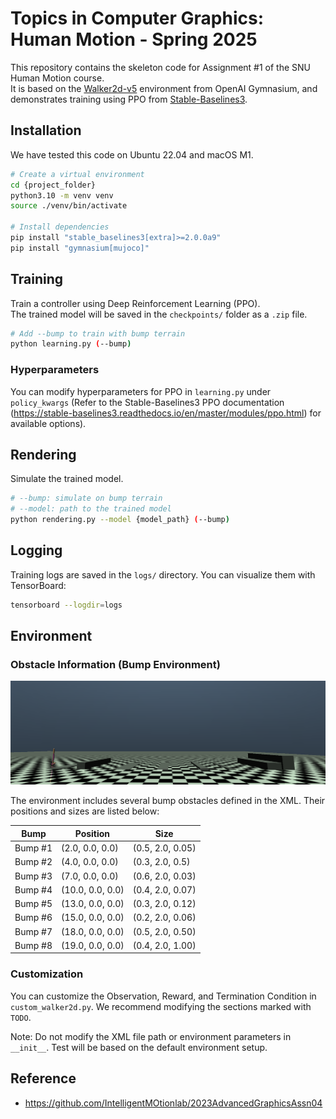 # Topics in Computer Graphics: Human Motion - Spring 2025

This repository contains the skeleton code for Assignment #1 of the SNU Human Motion course.  
It is based on the [Walker2d-v5](https://github.com/Farama-Foundation/Gymnasium) environment from OpenAI Gymnasium, and demonstrates training using PPO from [Stable-Baselines3](https://stable-baselines3.readthedocs.io/en/master/).

## Installation

We have tested this code on Ubuntu 22.04 and macOS M1.

```bash
# Create a virtual environment
cd {project_folder}
python3.10 -m venv venv
source ./venv/bin/activate

# Install dependencies
pip install "stable_baselines3[extra]>=2.0.0a9"
pip install "gymnasium[mujoco]"
```

## Training

Train a controller using Deep Reinforcement Learning (PPO).  
The trained model will be saved in the `checkpoints/` folder as a `.zip` file.

```bash
# Add --bump to train with bump terrain
python learning.py (--bump)
```

### Hyperparameters

You can modify hyperparameters for PPO in `learning.py` under `policy_kwargs` (Refer to the Stable-Baselines3 PPO documentation (https://stable-baselines3.readthedocs.io/en/master/modules/ppo.html) for available options).

## Rendering

Simulate the trained model.

```bash
# --bump: simulate on bump terrain
# --model: path to the trained model
python rendering.py --model {model_path} (--bump)
```

## Logging

Training logs are saved in the `logs/` directory. You can visualize them with TensorBoard:

```bash
tensorboard --logdir=logs
```

## Environment 

### Obstacle Information (Bump Environment)

![Simulation with bumps](./asset/obstacle.png)

The environment includes several bump obstacles defined in the XML. Their positions and sizes are listed below:

| Bump        | Position         | Size              |
|-------------|------------------|-------------------|
| Bump #1     | (2.0, 0.0, 0.0)  | (0.5, 2.0, 0.05)  |
| Bump #2     | (4.0, 0.0, 0.0)  | (0.3, 2.0, 0.5)   |
| Bump #3     | (7.0, 0.0, 0.0)  | (0.6, 2.0, 0.03)  |
| Bump #4     | (10.0, 0.0, 0.0) | (0.4, 2.0, 0.07)  |
| Bump #5     | (13.0, 0.0, 0.0) | (0.3, 2.0, 0.12)  |
| Bump #6     | (15.0, 0.0, 0.0) | (0.2, 2.0, 0.06)  |
| Bump #7     | (18.0, 0.0, 0.0) | (0.5, 2.0, 0.50)  |
| Bump #8     | (19.0, 0.0, 0.0) | (0.4, 2.0, 1.00)  |


### Customization

You can customize the Observation, Reward, and Termination Condition in `custom_walker2d.py`.  We recommend modifying the sections marked with `TODO`.

Note: Do not modify the XML file path or environment parameters in `__init__`. Test will be based on the default environment setup.


## Reference

- https://github.com/IntelligentMOtionlab/2023AdvancedGraphicsAssn04

